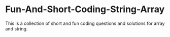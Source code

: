 # Fun-And-Short-Coding-String-Array
This is a collection of short and fun coding questions and solutions for array and string.
